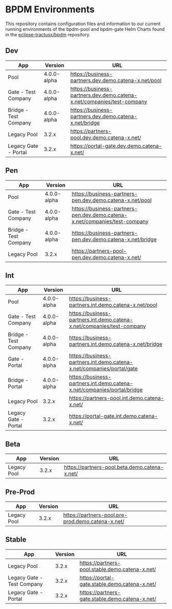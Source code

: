 # BPDM Environments

This repository contains configuration files and information to our current running environments of the bpdm-pool and bpdm-gate Helm Charts found in the [eclipse-tractusx/bpdm](https://github.com/eclipse-tractusx/bpdm) repository.

## Dev

| App                   | Version     | URL                                                                     |
|-----------------------|-------------|-------------------------------------------------------------------------|
| Pool                  | 4.0.0-alpha | https://business-partners.dev.demo.catena-x.net/pool                    | 
| Gate - Test Company   | 4.0.0-alpha | https://business-partners.dev.demo.catena-x.net/companies/test-company  | 
| Bridge - Test Company | 4.0.0-alpha | https://business-partners.dev.demo.catena-x.net/bridge                  |
| Legacy Pool           | 3.2.x       | https://partners-pool.dev.demo.catena-x.net/                            | 
| Legacy Gate - Portal  | 3.2.x       | https://portal-gate.dev.demo.catena-x.net/                              | 

## Pen

| App                   | Version     | URL                                                                        |
|-----------------------|-------------|----------------------------------------------------------------------------|
| Pool                  | 4.0.0-alpha | https://business-partners-pen.dev.demo.catena-x.net/pool                   | 
| Gate - Test Company   | 4.0.0-alpha | https://business-partners-pen.dev.demo.catena-x.net/companies/test-company | 
| Bridge - Test Company | 4.0.0-alpha | https://business-partners-pen.dev.demo.catena-x.net/bridge                 |
| Legacy Pool           | 3.2.x       | https://partners-pool-pen.dev.demo.catena-x.net/                           |

## Int

| App                   | Version     | URL                                                                     |
|-----------------------|-------------|-------------------------------------------------------------------------|
| Pool                  | 4.0.0-alpha | https://business-partners.int.demo.catena-x.net/pool                    | 
| Gate - Test Company   | 4.0.0-alpha | https://business-partners.int.demo.catena-x.net/companies/test-company  | 
| Bridge - Test Company | 4.0.0-alpha | https://business-partners.int.demo.catena-x.net/bridge                  | 
| Gate - Portal         | 4.0.0-alpha | https://business-partners.int.demo.catena-x.net/companies/portal/gate   | 
| Bridge - Portal       | 4.0.0-alpha | https://business-partners.int.demo.catena-x.net/companies/portal/bridge | 
| Legacy Pool           | 3.2.x       | https://partners-pool.int.demo.catena-x.net/                            | 
| Legacy Gate - Portal  | 3.2.x       | https://portal-gate.int.demo.catena-x.net/                              | 

## Beta

| App                   | Version     | URL                                           |
|-----------------------|-------------|-----------------------------------------------| 
| Legacy Pool           | 3.2.x       | https://partners-pool.beta.demo.catena-x.net/ |

## Pre-Prod

| App                   | Version     | URL                                               |
|-----------------------|-------------|---------------------------------------------------| 
| Legacy Pool           | 3.2.x       | https://partners-pool.pre-prod.demo.catena-x.net/ |


## Stable

| App                        | Version     | URL                                             |
|----------------------------|-------------|-------------------------------------------------| 
| Legacy Pool                | 3.2.x       | https://partners-pool.stable.demo.catena-x.net/ |
| Legacy Gate - Test Company | 3.2.x       | https://portal-gate.stable.demo.catena-x.net/   | 
| Legacy Gate - Portal       | 3.2.x       | https://partners-gate.stable.demo.catena-x.net/ | 
